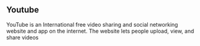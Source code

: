 ## Youtube
YouTube is an International free video sharing 
and social networking website and app on the internet.
The website lets people upload, view, and share videos
